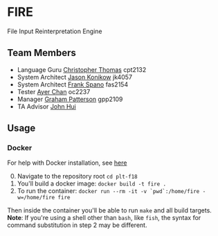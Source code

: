 # FIRE
File Input Reinterpretation Engine

## Team Members

* Language Guru [Christopher Thomas](https://github.com/lord-left) cpt2132
* System Architect [Jason Konikow](https://github.com/jkon1513) jk4057
* System Architect [Frank Spano](https://github.com/fspano118) fas2154
* Tester [Ayer Chan](https://github.com/ochan4) oc2237
* Manager [Graham Patterson](https://github.com/pattersongp) gpp2109
* TA Advisor [John Hui](https://github.com/j-hui)

## Usage

### Docker

For help with Docker installation, see [here](https://docs.docker.com/docker-for-mac/)

0. Navigate to the repository root `cd plt-f18`
1. You'll build a docker image: `docker build -t fire .`
2. To run the container: ```docker run --rm -it -v `pwd`:/home/fire -w=/home/fire fire```

Then inside the container you'll be able to run `make` and all build targets.
<br>
**Note**: If you're using a shell other than `bash`, like `fish`, the syntax for command substitution in step 2 may be different.

